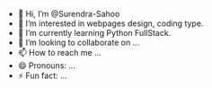 - 👋 Hi, I’m @Surendra-Sahoo
- 👀 I’m interested in webpages design, coding type.
- 🌱 I’m currently learning Python FullStack.
- 💞️ I’m looking to collaborate on ...
- 📫 How to reach me ...
- 😄 Pronouns: ...
- ⚡ Fun fact: ...

<!---
Surendra-Sahoo/Surendra-Sahoo is a ✨ special ✨ repository because its `README.md` (this file) appears on your GitHub profile.
You can click the Preview link to take a look at your changes.
--->
